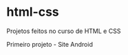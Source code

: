 # html-css
 Projetos feitos no curso de HTML e CSS

Primeiro projeto - Site Android <a href="https://andreschimith05.github.io/html-css/SIte%20Android/">